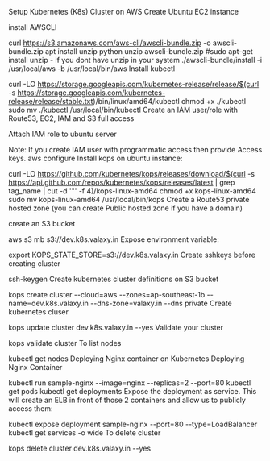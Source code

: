 Setup Kubernetes (K8s) Cluster on AWS
Create Ubuntu EC2 instance

install AWSCLI

 curl https://s3.amazonaws.com/aws-cli/awscli-bundle.zip -o awscli-bundle.zip
 apt install unzip python
 unzip awscli-bundle.zip
 #sudo apt-get install unzip - if you dont have unzip in your system
 ./awscli-bundle/install -i /usr/local/aws -b /usr/local/bin/aws
Install kubectl

curl -LO https://storage.googleapis.com/kubernetes-release/release/$(curl -s https://storage.googleapis.com/kubernetes-release/release/stable.txt)/bin/linux/amd64/kubectl
 chmod +x ./kubectl
 sudo mv ./kubectl /usr/local/bin/kubectl
Create an IAM user/role with Route53, EC2, IAM and S3 full access

Attach IAM role to ubuntu server

Note: If you create IAM user with programmatic access then provide Access keys.
  aws configure
Install kops on ubuntu instance:

 curl -LO https://github.com/kubernetes/kops/releases/download/$(curl -s https://api.github.com/repos/kubernetes/kops/releases/latest | grep tag_name | cut -d '"' -f 4)/kops-linux-amd64
 chmod +x kops-linux-amd64
 sudo mv kops-linux-amd64 /usr/local/bin/kops
Create a Route53 private hosted zone (you can create Public hosted zone if you have a domain)

create an S3 bucket

 aws s3 mb s3://dev.k8s.valaxy.in
Expose environment variable:

 export KOPS_STATE_STORE=s3://dev.k8s.valaxy.in
Create sshkeys before creating cluster

 ssh-keygen
Create kubernetes cluster definitions on S3 bucket

 kops create cluster --cloud=aws --zones=ap-southeast-1b --name=dev.k8s.valaxy.in --dns-zone=valaxy.in --dns private
Create kubernetes cluser

  kops update cluster dev.k8s.valaxy.in --yes
Validate your cluster

 kops validate cluster
To list nodes

  kubectl get nodes 
Deploying Nginx container on Kubernetes
Deploying Nginx Container

  kubectl run sample-nginx --image=nginx --replicas=2 --port=80
  kubectl get pods
  kubectl get deployments
Expose the deployment as service. This will create an ELB in front of those 2 containers and allow us to publicly access them:

 kubectl expose deployment sample-nginx --port=80 --type=LoadBalancer
 kubectl get services -o wide
To delete cluster

 kops delete cluster dev.k8s.valaxy.in --yes